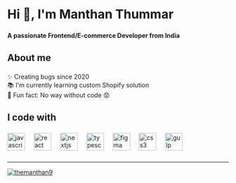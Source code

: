 <h1 align="left">Hi 👋, I'm Manthan Thummar</h1>

###

<h4 align="left">A passionate Frontend/E-commerce Developer from India</h4>

###

<h2 align="left">About me</h2>

###

<p align="left">✨ Creating bugs since 2020<br>📚 I'm currently learning custom Shopify solution<br>🎲 Fun fact: No way without code 😟</p>

###

<h2 align="left">I code with</h2>

###

<div align="left">
  <img src="https://skillicons.dev/icons?i=js" height="40" alt="javascript logo"  />
  <img width="12" />
  <img src="https://skillicons.dev/icons?i=react" height="40" alt="react logo"  />
  <img width="12" />
  <img src="https://skillicons.dev/icons?i=nextjs" height="40" alt="nextjs logo"  />
  <img width="12" />
  <img src="https://skillicons.dev/icons?i=ts" height="40" alt="typescript logo"  />
  <img width="12" />
  <img src="https://skillicons.dev/icons?i=figma" height="40" alt="figma logo"  />
  <img width="12" />
  <img src="https://skillicons.dev/icons?i=css" height="40" alt="css3 logo"  />
  <img width="12" />
  <img src="https://skillicons.dev/icons?i=gulp" height="40" alt="gulp logo"  />
</div>

###

<hr/>

<div align="left">
  <a href="https://github.com/ryo-ma/github-profile-trophy">
    <img src="https://github-profile-trophy.vercel.app/?username=themanthan9" alt="themanthan9">
  </a>
</div>

###
